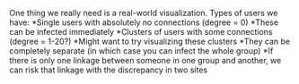  One thing we really need is a real-world visualization. Types of users we have: 
 *Single users with absolutely no connections (degree = 0) 
 	*These can be infected immediately
 *Clusters of users with some connections (degree = 1-20?)
 	*Might want to try visualizing these clusters
 	*They can be completely separate (in which case you can infect the whole group)
 *If there is only one linkage between someone in one group and another, 
 we can risk that linkage with the discrepancy in two sites